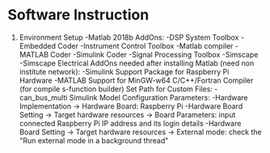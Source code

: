# Software Instruction

1. Environment Setup
  -Matlab 2018b
     AddOns:
       -DSP System Toolbox
       -Embedded Coder
       -Instrument Control Toolbox
       -Matlab compiler
       -MATLAB Coder
       -Simulink Coder
       -Signal Processing Toolbox
       -Simscape
       -Simscape Electrical
     AddOns needed after installing Matlab (need non institute network):
       -Simulink Support Package for Raspberry Pi Hardware
       -MATLAB Support for MinGW-w64 C/C++/Fortran Compiler (for compile s-function builder)
     Set Path for Custom Files:
       -can_bus_multi
     Simulink Model Configuration Parameters:
       -Hardware Implementation -> Hardware Board: Raspberry Pi
       -Hardware Board Setting -> Target hardware resources -> Board Parameters: input connected Raspberry Pi IP address and its login details
       -Hardware Board Setting -> Target hardware resources -> External mode: check the "Run external mode in a background thread"
   
       
